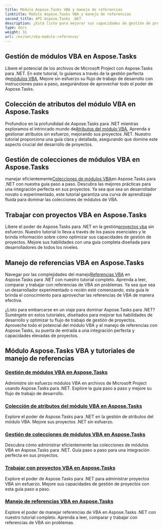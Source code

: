 ```yaml
---
title: Módulo Aspose.Tasks VBA y manejo de referencias
linktitle: Módulo Aspose.Tasks VBA y manejo de referencias
second_title: API Aspose.Tasks .NET
description: ¿Está listo para mejorar sus capacidades de gestión de proyectos utilizando Aspose.Tasks .NET? Sumérjase en nuestros tutoriales completos para el módulo VBA y el manejo de referencias.
type: docs
weight: 31
url: /es/net/vba-module-reference/
---
```


## Gestión de módulos VBA en Aspose.Tasks

 Libere el potencial de los archivos de Microsoft Project con Aspose.Tasks para .NET. En este tutorial, lo guiamos a través de la gestión perfecta de[módulos VBA](./managing-vba-modules/), Mejore sin esfuerzo su flujo de trabajo de desarrollo con instrucciones paso a paso, asegurándose de aprovechar todo el poder de Aspose.Tasks.

## Colección de atributos del módulo VBA en Aspose.Tasks

 Profundice en la profundidad de Aspose.Tasks para .NET mientras exploramos el intrincado mundo de[Atributos del módulo VBA](./vba-module-attribute-collection/), Aprenda a gestionar atributos sin esfuerzo, mejorando sus proyectos .NET. Nuestro tutorial proporciona una guía clara y detallada, asegurando que domine este aspecto crucial del desarrollo de proyectos.

## Gestión de colecciones de módulos VBA en Aspose.Tasks

 manejar eficientemente[Colecciones de módulos VBA](./vba-module-collections/)en Aspose.Tasks para .NET con nuestra guía paso a paso. Descubra las mejores prácticas para una integración perfecta en sus proyectos. Ya sea que sea un desarrollador novato o experimentado, este tutorial garantiza una curva de aprendizaje fluida para dominar las colecciones de módulos de VBA.

## Trabajar con proyectos VBA en Aspose.Tasks

 Libere el poder de Aspose.Tasks para .NET en la gestión[proyectos vba](./vba-projects/) sin esfuerzo. Nuestro tutorial lo lleva a través de los pasos esenciales y le brinda información sobre cómo optimizar sus capacidades de gestión de proyectos. Mejore sus habilidades con una guía completa diseñada para desarrolladores de todos los niveles.

## Manejo de referencias VBA en Aspose.Tasks

 Navegar por las complejidades del manejo[Referencias VBA](./vba-references/) en Aspose.Tasks para .NET con nuestro tutorial completo. Aprenda a leer, comparar y trabajar con referencias de VBA sin problemas. Ya sea que sea un desarrollador experimentado o recién esté comenzando, esta guía le brinda el conocimiento para aprovechar las referencias de VBA de manera efectiva.

¿Listo para embarcarse en un viaje para dominar Aspose.Tasks para .NET? Sumérgete en estos tutoriales, diseñados para mejorar tus habilidades de desarrollo y optimizar tu flujo de trabajo de gestión de proyectos. Aproveche todo el potencial del módulo VBA y el manejo de referencias con Aspose.Tasks, su puerta de entrada a una integración perfecta y capacidades elevadas de proyectos.
## Módulo Aspose.Tasks VBA y tutoriales de manejo de referencias
### [Gestión de módulos VBA en Aspose.Tasks](./managing-vba-modules/)
Administre sin esfuerzo módulos VBA en archivos de Microsoft Project usando Aspose.Tasks para .NET. Explore la guía paso a paso y mejore su flujo de trabajo de desarrollo.
### [Colección de atributos del módulo VBA en Aspose.Tasks](./vba-module-attribute-collection/)
Explore el poder de Aspose.Tasks para .NET en la gestión de atributos del módulo VBA. Mejore sus proyectos .NET sin esfuerzo.
### [Gestión de colecciones de módulos VBA en Aspose.Tasks](./vba-module-collections/)
Descubra cómo administrar eficientemente las colecciones de módulos VBA en Aspose.Tasks para .NET. Guía paso a paso para una integración perfecta en sus proyectos.
### [Trabajar con proyectos VBA en Aspose.Tasks](./vba-projects/)
Explore el poder de Aspose.Tasks para .NET para administrar proyectos VBA sin esfuerzo. Mejore sus capacidades de gestión de proyectos con esta guía paso a paso.
### [Manejo de referencias VBA en Aspose.Tasks](./vba-references/)
Explore el poder de manejar referencias de VBA en Aspose.Tasks .NET con nuestro tutorial completo. Aprenda a leer, comparar y trabajar con referencias de VBA sin problemas.